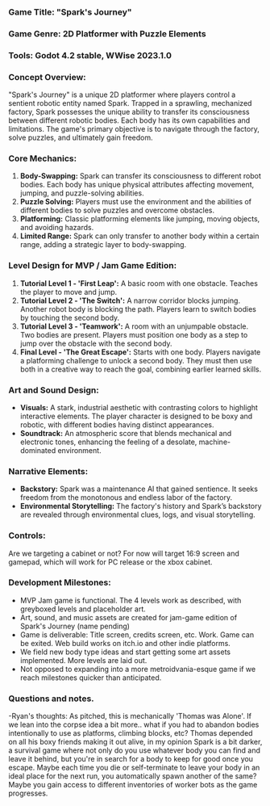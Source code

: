 ### Game Title: "Spark's Journey"

### Game Genre: 2D Platformer with Puzzle Elements

### Tools: Godot 4.2 stable, WWise 2023.1.0

### Concept Overview:
"Spark's Journey" is a unique 2D platformer where players control a sentient robotic entity named Spark. Trapped in a sprawling, mechanized factory, Spark possesses the unique ability to transfer its consciousness between different robotic bodies. Each body has its own capabilities and limitations. The game's primary objective is to navigate through the factory, solve puzzles, and ultimately gain freedom.

### Core Mechanics:
1. **Body-Swapping:** Spark can transfer its consciousness to different robot bodies. Each body has unique physical attributes affecting movement, jumping, and puzzle-solving abilities.
2. **Puzzle Solving:** Players must use the environment and the abilities of different bodies to solve puzzles and overcome obstacles.
3. **Platforming:** Classic platforming elements like jumping, moving objects, and avoiding hazards.
4. **Limited Range:** Spark can only transfer to another body within a certain range, adding a strategic layer to body-swapping.

### Level Design for MVP / Jam Game Edition:
1. **Tutorial Level 1 - 'First Leap':** A basic room with one obstacle. Teaches the player to move and jump.
2. **Tutorial Level 2 - 'The Switch':** A narrow corridor blocks jumping. Another robot body is blocking the path. Players learn to switch bodies by touching the second body.
3. **Tutorial Level 3 - 'Teamwork':** A room with an unjumpable obstacle. Two bodies are present. Players must position one body as a step to jump over the obstacle with the second body.
4. **Final Level - 'The Great Escape':** Starts with one body. Players navigate a platforming challenge to unlock a second body. They must then use both in a creative way to reach the goal, combining earlier learned skills.

### Art and Sound Design:
- **Visuals:** A stark, industrial aesthetic with contrasting colors to highlight interactive elements. The player character is designed to be boxy and robotic, with different bodies having distinct appearances.
- **Soundtrack:** An atmospheric score that blends mechanical and electronic tones, enhancing the feeling of a desolate, machine-dominated environment.

### Narrative Elements:
- **Backstory:** Spark was a maintenance AI that gained sentience. It seeks freedom from the monotonous and endless labor of the factory.
- **Environmental Storytelling:** The factory's history and Spark’s backstory are revealed through environmental clues, logs, and visual storytelling.

### Controls:
Are we targeting a cabinet or not? For now will target 16:9 screen and gamepad, which will work for PC release or the xbox cabinet. 

### Development Milestones:
- MVP Jam game is functional. The 4 levels work as described, with greyboxed levels and placeholder art.
- Art, sound, and music assets are created for jam-game edition of Spark's Journey (name pending)
- Game is deliverable:  Title screen, credits screen, etc. Work. Game can be exited. Web build works on itch.io and other indie platforms.
- We field new body type ideas and start getting some art assets implemented.  More levels are laid out. 
- Not opposed to expanding into a more metroidvania-esque game if we reach milestones quicker than anticipated.

### Questions and notes.
-Ryan's thoughts: As pitched, this is mechanically 'Thomas was Alone'. If we lean into the corpse idea a bit more.. what if you had to abandon bodies intentionally to use as platforms, climbing blocks, etc? Thomas depended on all his boxy friends making it out alive, in my opinion Spark is a bit darker, a survival game where not only do you use whatever body you can find and leave it behind, but you're in search for a body to keep for good once you escape. Maybe each time you die or self-terminate to leave your body in an ideal place for the next run, you automatically spawn another of the same? Maybe you gain access to different inventories of worker bots as the game progresses.  
